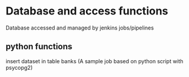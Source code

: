 # Database and access functions
Database accessed and managed by jenkins jobs/pipelines
## python functions
insert dataset in table banks (A sample job based on python script with psycopg2)
